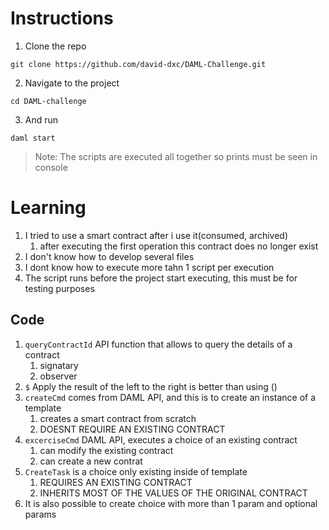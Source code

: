 # Instructions

1. Clone the repo

```console
git clone https://github.com/david-dxc/DAML-Challenge.git
```

2. Navigate to the project

```console
cd DAML-challenge
```

3. And run

```console
daml start
```

> Note: The scripts are executed all together so prints must be seen in console

# Learning

1. I tried to use a smart contract after i use it(consumed, archived)
   1. after executing the first operation this contract does no longer exist
2. I don't know how to develop several files
3. I dont know how to execute more tahn 1 script per execution
4. The script runs before the project start executing, this must be for testing purposes

## Code

1. `queryContractId` API function that allows to query the details of a contract
   1. signatary
   2. observer
2. `$` Apply the result of the left to the right is better than using ()
3. `createCmd` comes from DAML API, and this is to create an instance of a template
   1. creates a smart contract from scratch
   2. DOESNT REQUIRE AN EXISTING CONTRACT
4. `excerciseCmd` DAML API, executes a choice of an existing contract
   1. can modify the existing contract
   2. can create a new contrat
5. `CreateTask` is a choice only existing inside of template
   1. REQUIRES AN EXISTING CONTRACT
   2. INHERITS MOST OF THE VALUES OF THE ORIGINAL CONTRACT
6. It is also possible to create choice with more than 1 param and optional params
